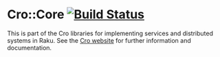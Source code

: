 # Cro::Core [![Build Status](https://travis-ci.org/croservices/cro-core.svg?branch=master)](https://travis-ci.org/croservices/cro-core)

This is part of the Cro libraries for implementing services and distributed
systems in Raku. See the [Cro website](http://cro.services/) for further
information and documentation.
